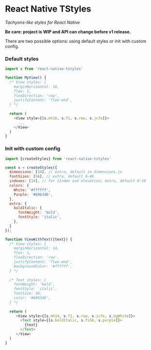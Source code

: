 # React Native TStyles

_Tachyons-like styles for React Native_

**Be care: project is WIP and API can change before v1 release.**

There are two possible options: using default styles or init with custom config. 

### Default styles

```js
import s from 'react-native-tstyles'

function MyView() {
  /* View styles: {
    marginHorizontal: 16,
    flex: 1,
    flexDirection: 'row',
    justifyContent: 'flex-end',
  } */
  
  return (
    <View style={[s.mh16, s.f1, s.row, s.jcfe]}>
      ...
    </View>
  )  
}
```

### Init with custom config

```js
import {createStyles} from 'react-native-tstyles'

const s = createStyles({
  dimensions: [14], // extra, default in dimensions.js
  fontSizes: [56], // extra, default 0-48
  indexes: [14], // for zIndex and elevation; extra, default 0-10
  colors: {
    White: '#ffffff',
    Purple: '#6963d6',
  },
  extra: {
    boldItalic: {
      fontWeight: 'bold',
      fontStyle: 'italic', 
    },
  }
});

function ViewWithText({text}) {
  /* View styles: {
    marginHorizontal: 14,
    flex: 1,
    flexDirection: 'row',
    justifyContent: 'flex-end',
    backgroundColor: '#ffffff',
  } */
  
  /* Text styles: {
    fontWeight: 'bold',
    fontStyle: 'italic',
    fontSize: 56,
    color: '#6963d6',
  } */
  
  return (
     <View style={[s.mh14, s.f1, s.row, s.jcfe, s.bgWhite]}>
       <Text style={[s.boldItalic, s.fs56, s.purple]}>
         {text}
       </Text>
     </View>   
  )
}
```
